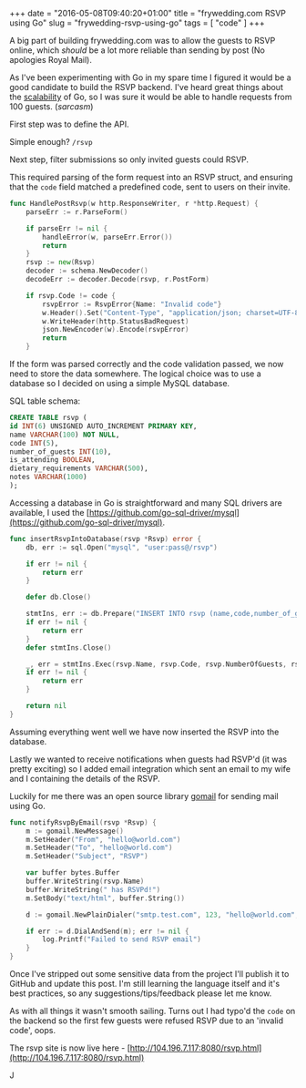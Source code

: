 +++
date = "2016-05-08T09:40:20+01:00"
title = "frywedding.com RSVP using Go"
slug = "frywedding-rsvp-using-go"
tags = [ "code" ]
+++

A big part of building frywedding.com was to allow the guests to RSVP online, which *should* be a lot more reliable than sending by post (No apologies Royal Mail).

As I've been experimenting with Go in my spare time I figured it would be a good candidate to build the RSVP backend. I've heard great things about the [scalability](http://marcio.io/2015/07/handling-1-million-requests-per-minute-with-golang/) of Go, so I was sure it would be able to handle requests from 100 guests. (*sarcasm*)

<!--more-->

First step was to define the API.

Simple enough?
`/rsvp`

Next step, filter submissions so only invited guests could RSVP.

This required parsing of the form request into an RSVP struct, and ensuring that the `code` field matched a predefined code, sent to users on their invite.

``` go
func HandlePostRsvp(w http.ResponseWriter, r *http.Request) {
	parseErr := r.ParseForm()

	if parseErr != nil {
		handleError(w, parseErr.Error())
		return
	}
	rsvp := new(Rsvp)
	decoder := schema.NewDecoder()
	decodeErr := decoder.Decode(rsvp, r.PostForm)

	if rsvp.Code != code {
		rsvpError := RsvpError{Name: "Invalid code"}
		w.Header().Set("Content-Type", "application/json; charset=UTF-8")
		w.WriteHeader(http.StatusBadRequest)
		json.NewEncoder(w).Encode(rsvpError)
		return
	}
```

If the form was parsed correctly and the code validation passed, we now need to store the data somewhere. The logical choice was to use a database so I decided on using a simple MySQL database.

SQL table schema:
```SQL
CREATE TABLE rsvp (
id INT(6) UNSIGNED AUTO_INCREMENT PRIMARY KEY,
name VARCHAR(100) NOT NULL,
code INT(5),
number_of_guests INT(10),
is_attending BOOLEAN,
dietary_requirements VARCHAR(500),
notes VARCHAR(1000)
);
```

Accessing a database in Go is straightforward and many SQL drivers are available, I used the [https://github.com/go-sql-driver/mysql](https://github.com/go-sql-driver/mysql).

```go
func insertRsvpIntoDatabase(rsvp *Rsvp) error {
	db, err := sql.Open("mysql", "user:pass@/rsvp")

	if err != nil {
		return err
	}

	defer db.Close()

	stmtIns, err := db.Prepare("INSERT INTO rsvp (name,code,number_of_guests,is_attending,dietary_requirements,notes) VALUES(?, ?, ?, ?, ?, ?)")
	if err != nil {
		return err
	}
	defer stmtIns.Close()

	_, err = stmtIns.Exec(rsvp.Name, rsvp.Code, rsvp.NumberOfGuests, rsvp.IsAttending, rsvp.DietaryRequirements, rsvp.Notes)
	if err != nil {
		return err
	}

	return nil
}
```
Assuming everything went well we have now inserted the RSVP into the database.

Lastly we wanted to receive notifications when guests had RSVP'd (it was pretty exciting) so I added email integration which sent an email to my wife and I containing the details of the RSVP.

Luckily for me there was an open source library [gomail](https://github.com/go-gomail/gomail) for sending mail using Go.

```go
func notifyRsvpByEmail(rsvp *Rsvp) {
	m := gomail.NewMessage()
	m.SetHeader("From", "hello@world.com")
	m.SetHeader("To", "hello@world.com")
	m.SetHeader("Subject", "RSVP")

	var buffer bytes.Buffer
	buffer.WriteString(rsvp.Name)
	buffer.WriteString(" has RSVPd!")
	m.SetBody("text/html", buffer.String())

	d := gomail.NewPlainDialer("smtp.test.com", 123, "hello@world.com", "password")

	if err := d.DialAndSend(m); err != nil {
		log.Printf("Failed to send RSVP email")
	}
}
```
Once I've stripped out some sensitive data from the project I'll publish it to GitHub and update this post.
I'm still learning the language itself and it's best practices, so any suggestions/tips/feedback please let me know.

As with all things it wasn't smooth sailing. Turns out I had typo'd the `code` on the backend so the first few guests were refused RSVP due to an 'invalid code', oops.


The rsvp site is now live here - [http://104.196.7.117:8080/rsvp.html](http://104.196.7.117:8080/rsvp.html)

J
